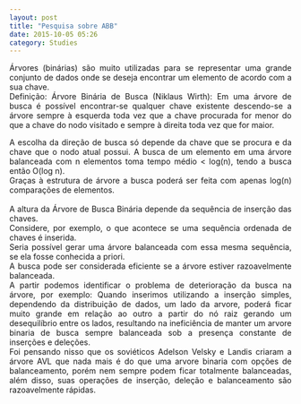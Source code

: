 ```yaml
---
layout: post
title: "Pesquisa sobre ABB"
date: 2015-10-05 05:26
category: Studies
---
```


<p class="txt-post" style="text-align:justify;">
Árvores (binárias) são muito utilizadas para se representar uma grande conjunto de dados onde se deseja encontrar um elemento de acordo com a sua chave.</br>
Definição: Árvore Binária de Busca (Niklaus Wirth): Em uma árvore de busca é possível encontrar-se qualquer chave existente descendo-se a árvore sempre à esquerda toda vez que a chave procurada for menor do que a chave do nodo visitado e sempre à direita toda vez que for maior. 
</p>

<p class="txt-post"  style="text-align:justify;">
A escolha da direção de busca só depende da chave que se procura e da chave que o nodo atual possui. A busca de um elemento em uma árvore balanceada com n elementos toma tempo médio < log(n), tendo a busca então O(log n).
</br>
Graças à estrutura de árvore a busca poderá ser feita com apenas log(n) comparações de elementos.
</br></br>
A altura da Árvore de Busca Binária depende da sequência de inserção das chaves.</br>
Considere, por exemplo, o que acontece se uma sequência ordenada de chaves é inserida.</br>Seria possível gerar uma árvore balanceada com essa mesma sequência, se ela fosse conhecida a priori.</br>
A busca pode ser considerada eficiente se a árvore estiver razoavelmente balanceada. </br>
A partir podemos identificar o problema de deterioração da busca na árvore, por exemplo: Quando inserimos utilizando a inserção simples, dependendo da distribuição de dados, um lado da arvore, poderá ficar muito grande em relação ao outro a partir do nó raiz gerando um desequilíbrio entre os lados, resultando na ineficiência de manter um arvore binaria de busca sempre balanceada sob a presença constante de inserções e deleções. </br>
Foi pensando nisso que os soviéticos Adelson Velsky e Landis criaram a árvore AVL que nada mais é do que uma arvore binaria com opções de balanceamento, porém nem sempre podem ficar totalmente balanceadas, além disso, suas operações de inserção, deleção e balanceamento são razoavelmente rápidas. 
</p>
